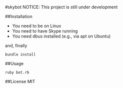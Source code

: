 #skybot
NOTICE: This project is still under development

##Installation

* You need to be on Linux
* You need to have Skype running
* You need dbus installed (e.g., via apt on Ubuntu)

and, finally

```
bundle install
```

##Usage

```
ruby bot.rb
```

##License
MIT
